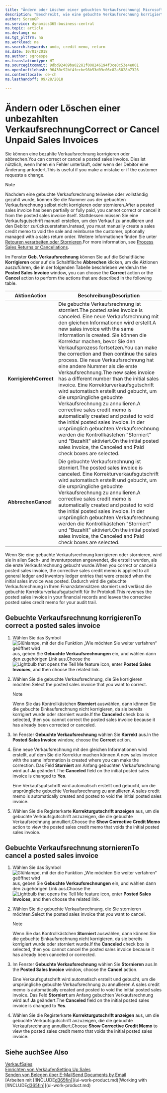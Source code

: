 ```yaml
---
title: "Ändern oder Löschen einer gebuchten Verkaufsrechnung| Microsoft Docs"
description: "Beschreibt, wie eine gebuchte Verkaufsrechnung korrigiert, rückgängig gemacht oder eine Gutschrift angewendet wird."
author: SorenGP
ms.service: dynamics365-business-central
ms.topic: article
ms.devlang: na
ms.tgt_pltfrm: na
ms.workload: na
ms.search.keywords: undo, credit memo, return
ms.date: 10/01/2018
ms.author: sgroespe
ms.translationtype: HT
ms.sourcegitcommit: 9dbd92409ba02281f008246194f3ce0c53e4e001
ms.openlocfilehash: 96430c92bf4fecbe98b53d09c06c82a5828b7326
ms.contentlocale: de-ch
ms.lasthandoff: 09/28/2018

---
```

# <a name="correct-or-cancel-unpaid-sales-invoices"></a><span data-ttu-id="ba45b-103">Ändern oder Löschen einer unbezahlten Verkaufsrechnung</span><span class="sxs-lookup"><span data-stu-id="ba45b-103">Correct or Cancel Unpaid Sales Invoices</span></span>
<span data-ttu-id="ba45b-104">Sie können eine bezahlte Verkaufsrechnung korrigieren oder abbrechen.</span><span class="sxs-lookup"><span data-stu-id="ba45b-104">You can correct or cancel a posted sales invoice.</span></span> <span data-ttu-id="ba45b-105">Dies ist nützlich, wenn Ihnen ein Fehler unterläuft, oder wenn der Debitor eine Änderung anfordert.</span><span class="sxs-lookup"><span data-stu-id="ba45b-105">This is useful if you make a mistake or if the customer requests a change.</span></span>

> [!NOTE]  
>   <span data-ttu-id="ba45b-106">Nachdem eine gebuchte Verkaufsrechnung teilweise oder vollständig gezahlt wurde, können Sie die Nummer aus der gebuchten Verkaufsrechnung selbst nicht korrigieren oder stornieren.</span><span class="sxs-lookup"><span data-stu-id="ba45b-106">After a posted sales invoice has been partially or fully paid, you cannot correct or cancel it from the posted sales invoice itself.</span></span> <span data-ttu-id="ba45b-107">Stattdessen müssen Sie eine Verkaufsgutschrift manuell erstellen, um den Verkauf zu annullieren und den Debitor zurückzuerstatten.</span><span class="sxs-lookup"><span data-stu-id="ba45b-107">Instead, you must manually create a sales credit memo to void the sale and reimburse the customer, optionally managed with a sales return order.</span></span> <span data-ttu-id="ba45b-108">Weitere Informationen finden Sie unter [Retouren verarbeiten oder Stornieren](sales-how-process-sales-returns-cancellations.md).</span><span class="sxs-lookup"><span data-stu-id="ba45b-108">For more information, see [Process Sales Returns or Cancellations](sales-how-process-sales-returns-cancellations.md).</span></span>

<span data-ttu-id="ba45b-109">Im Fenster **Geb. Verkaufsrechnung** können Sie auf die Schaltfläche **Korrigieren** oder auf die Schaltfläche **Abbrechen** klicken, um die Aktionen auszuführen, die in der folgenden Tabelle beschrieben werden.</span><span class="sxs-lookup"><span data-stu-id="ba45b-109">In the **Posted Sales Invoice** window, you can choose the **Correct** action or the **Cancel** action to perform the actions that are described in the following table.</span></span>

| <span data-ttu-id="ba45b-110">Aktion</span><span class="sxs-lookup"><span data-stu-id="ba45b-110">Action</span></span> | <span data-ttu-id="ba45b-111">Beschreibung</span><span class="sxs-lookup"><span data-stu-id="ba45b-111">Description</span></span> |
| --- | --- |
| <span data-ttu-id="ba45b-112">**Korrigiereh**</span><span class="sxs-lookup"><span data-stu-id="ba45b-112">**Correct**</span></span> |<span data-ttu-id="ba45b-113">Die gebuchte Verkaufsrechnung ist storniert.</span><span class="sxs-lookup"><span data-stu-id="ba45b-113">The posted sales invoice is canceled.</span></span> <span data-ttu-id="ba45b-114">Eine neue Verkaufsrechnung mit den gleichen Informationen wird erstellt.</span><span class="sxs-lookup"><span data-stu-id="ba45b-114">A new sales invoice with the same information is created.</span></span> <span data-ttu-id="ba45b-115">Sie können die Korrektur machen, bevor Sie den Verkaufsprozess fortsetzen.</span><span class="sxs-lookup"><span data-stu-id="ba45b-115">You can make the correction and then continue the sales process.</span></span> <span data-ttu-id="ba45b-116">Die neue Verkaufsrechnung hat eine andere Nummer als die erste Verkaufsrechnung.</span><span class="sxs-lookup"><span data-stu-id="ba45b-116">The new sales invoice has a different number than the initial sales invoice.</span></span> <span data-ttu-id="ba45b-117">Eine Korrekturverkaufsgutschrift wird automatisch erstellt und gebucht, um die ursprüngliche gebuchte Verkaufsrechnung zu annullieren.</span><span class="sxs-lookup"><span data-stu-id="ba45b-117">A corrective sales credit memo is automatically created and posted to void the initial posted sales invoice.</span></span> <span data-ttu-id="ba45b-118">In der ursprünglich gebuchten Verkaufsrechnung werden die Kontrollkästchen "Storniert" und "Bezahlt" aktiviert.</span><span class="sxs-lookup"><span data-stu-id="ba45b-118">On the initial posted sales invoice, the Canceled and Paid check boxes are selected.</span></span> |
| <span data-ttu-id="ba45b-119">**Abbrechen**</span><span class="sxs-lookup"><span data-stu-id="ba45b-119">**Cancel**</span></span> |<span data-ttu-id="ba45b-120">Die gebuchte Verkaufsrechnung ist storniert.</span><span class="sxs-lookup"><span data-stu-id="ba45b-120">The posted sales invoice is canceled.</span></span> <span data-ttu-id="ba45b-121">Eine Korrekturverkaufsgutschrift wird automatisch erstellt und gebucht, um die ursprüngliche gebuchte Verkaufsrechnung zu annullieren.</span><span class="sxs-lookup"><span data-stu-id="ba45b-121">A corrective sales credit memo is automatically created and posted to void the initial posted sales invoice.</span></span> <span data-ttu-id="ba45b-122">In der ursprünglich gebuchten Verkaufsrechnung werden die Kontrollkästchen "Storniert" und "Bezahlt" aktiviert.</span><span class="sxs-lookup"><span data-stu-id="ba45b-122">On the initial posted sales invoice, the Canceled and Paid check boxes are selected.</span></span> |

<span data-ttu-id="ba45b-123">Wenn Sie eine gebuchte Verkaufsrechnung korrigieren oder stornieren, wird sie in allen Sach- und Inventurposten angewendet, die erstellt wurden, als die erste Verkaufsrechnung gebucht wurde.</span><span class="sxs-lookup"><span data-stu-id="ba45b-123">When you correct or cancel a posted sales invoice, the corrective sales credit memo is applied to all general ledger and inventory ledger entries that were created when the initial sales invoice was posted.</span></span> <span data-ttu-id="ba45b-124">Dadurch wird die gebuchte Verkaufsrechnung in Ihren Finanzdatensätzen storniert und verlässt die gebuchte Korrekturverkaufsgutschrift für Ihr Protokoll.</span><span class="sxs-lookup"><span data-stu-id="ba45b-124">This reverses the posted sales invoice in your financial records and leaves the corrective posted sales credit memo for your audit trail.</span></span>

## <a name="to-correct-a-posted-sales-invoice"></a><span data-ttu-id="ba45b-125">Gebuchte Verkaufsrechnung korrigieren</span><span class="sxs-lookup"><span data-stu-id="ba45b-125">To correct a posted sales invoice</span></span>
1. <span data-ttu-id="ba45b-126">Wählen Sie das Symbol ![Glühlampe, mit der die Funktion „Wie möchten Sie weiter verfahren“ geöffnet wird](media/ui-search/search_small.png "Wie möchten Sie weiter verfahren?") aus, geben Sie **Gebuchte Verkaufsrechnungen** ein, und wählen dann den zugehörigen Link aus.</span><span class="sxs-lookup"><span data-stu-id="ba45b-126">Choose the ![Lightbulb that opens the Tell Me feature](media/ui-search/search_small.png "Tell me what you want to do") icon, enter **Posted Sales Invoices**, and then choose the related link.</span></span>  
2. <span data-ttu-id="ba45b-127">Wählen Sie die gebuchte Verkaufsrechnung, die Sie korrigieren möchten.</span><span class="sxs-lookup"><span data-stu-id="ba45b-127">Select the posted sales invoice that you want to correct.</span></span>

    > [!NOTE]  
    >   <span data-ttu-id="ba45b-128">Wenn Sie das Kontrollkästchen **Storniert** auswählen, dann können Sie die gebuchte Einkaufsrechnung nicht korrigieren, da sie bereits korrigiert wurde oder storniert wurde.</span><span class="sxs-lookup"><span data-stu-id="ba45b-128">If the **Canceled** check box is selected, then you cannot correct the posted sales invoice because it has already been corrected or canceled.</span></span>
3. <span data-ttu-id="ba45b-129">Im Fenster **Gebuchte Verkaufsrechnung** wählen Sie **Korrekt** aus.</span><span class="sxs-lookup"><span data-stu-id="ba45b-129">In the **Posted Sales Invoice** window, choose the **Correct** action.</span></span>  
4. <span data-ttu-id="ba45b-130">Eine neue Verkaufsrechnung mit den gleichen Informationen wird erstellt, auf dem Sie die Korrektur machen können.</span><span class="sxs-lookup"><span data-stu-id="ba45b-130">A new sales invoice with the same information is created where you can make the correction.</span></span> <span data-ttu-id="ba45b-131">Das Feld **Storniert** am Anfang gebuchten Verkaufsrechnung wird auf **Ja** geändert.</span><span class="sxs-lookup"><span data-stu-id="ba45b-131">The **Canceled** field on the initial posted sales invoice is changed to **Yes**.</span></span>

    <span data-ttu-id="ba45b-132">Eine Verkaufsgutschrift wird automatisch erstellt und gebucht, um die ursprüngliche gebuchte Verkaufsrechnung zu annullieren.</span><span class="sxs-lookup"><span data-stu-id="ba45b-132">A sales credit memo is automatically created and posted to void the initial posted sales invoice.</span></span>
5. <span data-ttu-id="ba45b-133">Wählen Sie die Registerkarte **Korrekturgutschrift anzeigen** aus, um die gebuchte Verkaufsgutschrift anzuzeigen, die die gebuchte Verkaufsrechnung annulliert.</span><span class="sxs-lookup"><span data-stu-id="ba45b-133">Choose the **Show Corrective Credit Memo** action to view the posted sales credit memo that voids the initial posted sales invoice.</span></span>

## <a name="to-cancel-a-posted-sales-invoice"></a><span data-ttu-id="ba45b-134">Gebuchte Verkaufsrechnung stornieren</span><span class="sxs-lookup"><span data-stu-id="ba45b-134">To cancel a posted sales invoice</span></span>
1. <span data-ttu-id="ba45b-135">Wählen Sie das Symbol ![Glühlampe, mit der die Funktion „Wie möchten Sie weiter verfahren“ geöffnet wird](media/ui-search/search_small.png "Wie möchten Sie weiter verfahren?") aus, geben Sie **Gebuchte Verkaufsrechnungen** ein, und wählen dann den zugehörigen Link aus.</span><span class="sxs-lookup"><span data-stu-id="ba45b-135">Choose the ![Lightbulb that opens the Tell Me feature](media/ui-search/search_small.png "Tell me what you want to do") icon, enter **Posted Sales Invoices**, and then choose the related link.</span></span>  
2. <span data-ttu-id="ba45b-136">Wählen Sie die gebuchte Verkaufsrechnung, die Sie stornieren möchten.</span><span class="sxs-lookup"><span data-stu-id="ba45b-136">Select the posted sales invoice that you want to cancel.</span></span>

    > [!NOTE]  
    >   <span data-ttu-id="ba45b-137">Wenn Sie das Kontrollkästchen **Storniert** auswählen, dann können Sie die gebuchte Einkaufsrechnung nicht korrigieren, da sie bereits korrigiert wurde oder storniert wurde.</span><span class="sxs-lookup"><span data-stu-id="ba45b-137">If the **Canceled** check box is selected, then you cannot cancel the posted sales invoice because it has already been canceled or corrected.</span></span>
3. <span data-ttu-id="ba45b-138">Im Fenster **Gebuchte Verkaufsrechnung** wählen Sie **Stornieren** aus.</span><span class="sxs-lookup"><span data-stu-id="ba45b-138">In the **Posted Sales Invoice** window, choose the **Cancel** action.</span></span>

    <span data-ttu-id="ba45b-139">Eine Verkaufsgutschrift wird automatisch erstellt und gebucht, um die ursprüngliche gebuchte Verkaufsrechnung zu annullieren.</span><span class="sxs-lookup"><span data-stu-id="ba45b-139">A sales credit memo is automatically created and posted to void the initial posted sales invoice.</span></span> <span data-ttu-id="ba45b-140">Das Feld **Storniert** am Anfang gebuchten Verkaufsrechnung wird auf **Ja** geändert.</span><span class="sxs-lookup"><span data-stu-id="ba45b-140">The **Canceled** field on the initial posted sales invoice is changed to **Yes**.</span></span>
4. <span data-ttu-id="ba45b-141">Wählen Sie die Registerkarte **Korrekturgutschrift anzeigen** aus, um die gebuchte Verkaufsgutschrift anzuzeigen, die die gebuchte Verkaufsrechnung annulliert.</span><span class="sxs-lookup"><span data-stu-id="ba45b-141">Choose **Show Corrective Credit Memo** to view the posted sales credit memo that voids the initial posted sales invoice.</span></span>

## <a name="see-also"></a><span data-ttu-id="ba45b-142">Siehe auch</span><span class="sxs-lookup"><span data-stu-id="ba45b-142">See Also</span></span>
[<span data-ttu-id="ba45b-143">Verkauf</span><span class="sxs-lookup"><span data-stu-id="ba45b-143">Sales</span></span>](sales-manage-sales.md)  
[<span data-ttu-id="ba45b-144">Einrichten von Verkäufen</span><span class="sxs-lookup"><span data-stu-id="ba45b-144">Setting Up Sales</span></span>](sales-setup-sales.md)  
[<span data-ttu-id="ba45b-145">Senden von Belegen über E-Mail</span><span class="sxs-lookup"><span data-stu-id="ba45b-145">Send Documents by Email</span></span>](ui-how-send-documents-email.md)  
<span data-ttu-id="ba45b-146">[Arbeiten mit [!INCLUDE[d365fin](includes/d365fin_md.md)]](ui-work-product.md)</span><span class="sxs-lookup"><span data-stu-id="ba45b-146">[Working with [!INCLUDE[d365fin](includes/d365fin_md.md)]](ui-work-product.md)</span></span>

